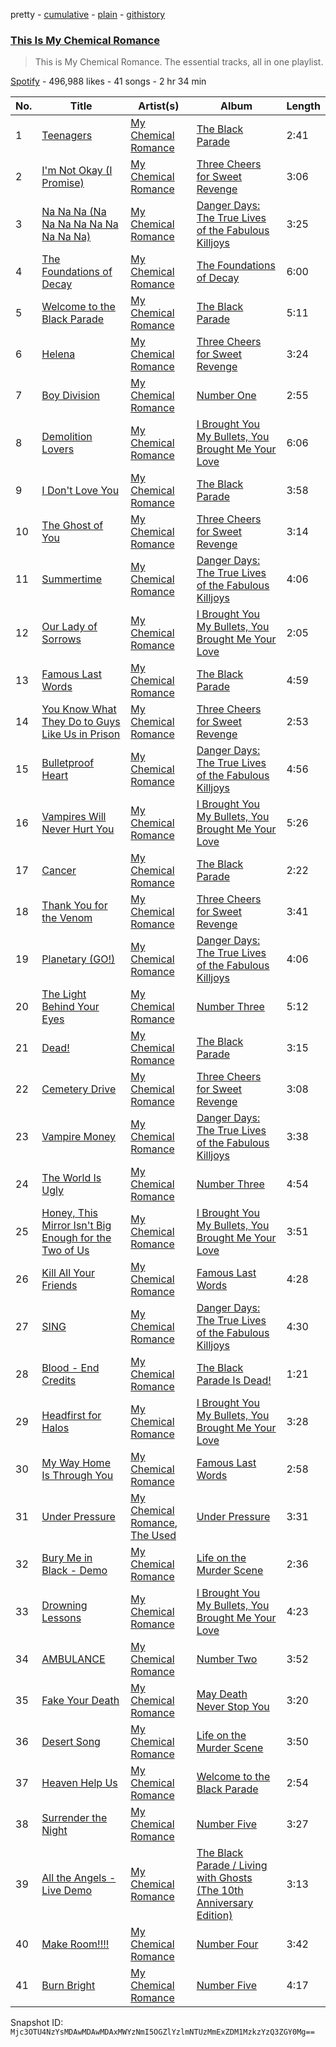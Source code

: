 pretty - [cumulative](/playlists/cumulative/37i9dQZF1DZ06evO4xHh28.md) - [plain](/playlists/plain/37i9dQZF1DZ06evO4xHh28) - [githistory](https://github.githistory.xyz/mackorone/spotify-playlist-archive/blob/main/playlists/plain/37i9dQZF1DZ06evO4xHh28)

### [This Is My Chemical Romance](https://open.spotify.com/playlist/37i9dQZF1DZ06evO4xHh28)

> This is My Chemical Romance\. The essential tracks, all in one playlist.

[Spotify](https://open.spotify.com/user/spotify) - 496,988 likes - 41 songs - 2 hr 34 min

| No. | Title | Artist(s) | Album | Length |
|---|---|---|---|---|
| 1 | [Teenagers](https://open.spotify.com/track/7j31rVgGX9Q2blT92VBEA0) | [My Chemical Romance](https://open.spotify.com/artist/7FBcuc1gsnv6Y1nwFtNRCb) | [The Black Parade](https://open.spotify.com/album/0FZK97MXMm5mUQ8mtudjuK) | 2:41 |
| 2 | [I'm Not Okay \(I Promise\)](https://open.spotify.com/track/7lRlq939cDG4SzWOF4VAnd) | [My Chemical Romance](https://open.spotify.com/artist/7FBcuc1gsnv6Y1nwFtNRCb) | [Three Cheers for Sweet Revenge](https://open.spotify.com/album/3DuiGV3J09SUhvp8gqNx8h) | 3:06 |
| 3 | [Na Na Na \(Na Na Na Na Na Na Na Na Na\)](https://open.spotify.com/track/5BB0Jzw60KyfSTyjJqtely) | [My Chemical Romance](https://open.spotify.com/artist/7FBcuc1gsnv6Y1nwFtNRCb) | [Danger Days: The True Lives of the Fabulous Killjoys](https://open.spotify.com/album/2wPnKggTK3QhYAKL7Q0vvr) | 3:25 |
| 4 | [The Foundations of Decay](https://open.spotify.com/track/6Pif6RkFoYzLygdqktus4Q) | [My Chemical Romance](https://open.spotify.com/artist/7FBcuc1gsnv6Y1nwFtNRCb) | [The Foundations of Decay](https://open.spotify.com/album/28SHC2Kn35Nl9yd94CbF3q) | 6:00 |
| 5 | [Welcome to the Black Parade](https://open.spotify.com/track/5wQnmLuC1W7ATsArWACrgW) | [My Chemical Romance](https://open.spotify.com/artist/7FBcuc1gsnv6Y1nwFtNRCb) | [The Black Parade](https://open.spotify.com/album/0FZK97MXMm5mUQ8mtudjuK) | 5:11 |
| 6 | [Helena](https://open.spotify.com/track/5dTHtzHFPyi8TlTtzoz1J9) | [My Chemical Romance](https://open.spotify.com/artist/7FBcuc1gsnv6Y1nwFtNRCb) | [Three Cheers for Sweet Revenge](https://open.spotify.com/album/3DuiGV3J09SUhvp8gqNx8h) | 3:24 |
| 7 | [Boy Division](https://open.spotify.com/track/7wzNovIu5urOjulGX4VzFo) | [My Chemical Romance](https://open.spotify.com/artist/7FBcuc1gsnv6Y1nwFtNRCb) | [Number One](https://open.spotify.com/album/2RCPu5qyaDPWIeWdy4WJCU) | 2:55 |
| 8 | [Demolition Lovers](https://open.spotify.com/track/16Fp67kTFhH0XK5Cl6Oz7r) | [My Chemical Romance](https://open.spotify.com/artist/7FBcuc1gsnv6Y1nwFtNRCb) | [I Brought You My Bullets, You Brought Me Your Love](https://open.spotify.com/album/3VSl97ITIbXoFQvx2DQ605) | 6:06 |
| 9 | [I Don't Love You](https://open.spotify.com/track/4RAOI1etsgbh5NP3T5R8rN) | [My Chemical Romance](https://open.spotify.com/artist/7FBcuc1gsnv6Y1nwFtNRCb) | [The Black Parade](https://open.spotify.com/album/0FZK97MXMm5mUQ8mtudjuK) | 3:58 |
| 10 | [The Ghost of You](https://open.spotify.com/track/1yKAqZoi8xWGLCf5vajroL) | [My Chemical Romance](https://open.spotify.com/artist/7FBcuc1gsnv6Y1nwFtNRCb) | [Three Cheers for Sweet Revenge](https://open.spotify.com/album/3DuiGV3J09SUhvp8gqNx8h) | 3:14 |
| 11 | [Summertime](https://open.spotify.com/track/7cQjIIjLOhbRVCXyIepF2U) | [My Chemical Romance](https://open.spotify.com/artist/7FBcuc1gsnv6Y1nwFtNRCb) | [Danger Days: The True Lives of the Fabulous Killjoys](https://open.spotify.com/album/2wPnKggTK3QhYAKL7Q0vvr) | 4:06 |
| 12 | [Our Lady of Sorrows](https://open.spotify.com/track/46mPWQpvSFkXrr5nWoWW74) | [My Chemical Romance](https://open.spotify.com/artist/7FBcuc1gsnv6Y1nwFtNRCb) | [I Brought You My Bullets, You Brought Me Your Love](https://open.spotify.com/album/3VSl97ITIbXoFQvx2DQ605) | 2:05 |
| 13 | [Famous Last Words](https://open.spotify.com/track/2d6m2F4I7wCuAKtSsdhh83) | [My Chemical Romance](https://open.spotify.com/artist/7FBcuc1gsnv6Y1nwFtNRCb) | [The Black Parade](https://open.spotify.com/album/0FZK97MXMm5mUQ8mtudjuK) | 4:59 |
| 14 | [You Know What They Do to Guys Like Us in Prison](https://open.spotify.com/track/5bTuwAgYUD5MABOIPH8ZMt) | [My Chemical Romance](https://open.spotify.com/artist/7FBcuc1gsnv6Y1nwFtNRCb) | [Three Cheers for Sweet Revenge](https://open.spotify.com/album/3DuiGV3J09SUhvp8gqNx8h) | 2:53 |
| 15 | [Bulletproof Heart](https://open.spotify.com/track/2EGF4JrisrJ4D4HOdTyYEO) | [My Chemical Romance](https://open.spotify.com/artist/7FBcuc1gsnv6Y1nwFtNRCb) | [Danger Days: The True Lives of the Fabulous Killjoys](https://open.spotify.com/album/2wPnKggTK3QhYAKL7Q0vvr) | 4:56 |
| 16 | [Vampires Will Never Hurt You](https://open.spotify.com/track/7J4uwuiyWB7BqIcyNdcVRl) | [My Chemical Romance](https://open.spotify.com/artist/7FBcuc1gsnv6Y1nwFtNRCb) | [I Brought You My Bullets, You Brought Me Your Love](https://open.spotify.com/album/3VSl97ITIbXoFQvx2DQ605) | 5:26 |
| 17 | [Cancer](https://open.spotify.com/track/0GgN4MhR5GKn5IcKN0e0rG) | [My Chemical Romance](https://open.spotify.com/artist/7FBcuc1gsnv6Y1nwFtNRCb) | [The Black Parade](https://open.spotify.com/album/0FZK97MXMm5mUQ8mtudjuK) | 2:22 |
| 18 | [Thank You for the Venom](https://open.spotify.com/track/0BpKPyXhWsTaWkgXeOd1Sn) | [My Chemical Romance](https://open.spotify.com/artist/7FBcuc1gsnv6Y1nwFtNRCb) | [Three Cheers for Sweet Revenge](https://open.spotify.com/album/3DuiGV3J09SUhvp8gqNx8h) | 3:41 |
| 19 | [Planetary \(GO!\)](https://open.spotify.com/track/3iitOoZUtWEgwZOEYFITFo) | [My Chemical Romance](https://open.spotify.com/artist/7FBcuc1gsnv6Y1nwFtNRCb) | [Danger Days: The True Lives of the Fabulous Killjoys](https://open.spotify.com/album/2wPnKggTK3QhYAKL7Q0vvr) | 4:06 |
| 20 | [The Light Behind Your Eyes](https://open.spotify.com/track/3HyDpKAuR3e4l6QB7hSB2l) | [My Chemical Romance](https://open.spotify.com/artist/7FBcuc1gsnv6Y1nwFtNRCb) | [Number Three](https://open.spotify.com/album/4pE8Bo9MYWMvc8JfYr5v5E) | 5:12 |
| 21 | [Dead!](https://open.spotify.com/track/0uukw2CgEIApv4IWAjXrBC) | [My Chemical Romance](https://open.spotify.com/artist/7FBcuc1gsnv6Y1nwFtNRCb) | [The Black Parade](https://open.spotify.com/album/0FZK97MXMm5mUQ8mtudjuK) | 3:15 |
| 22 | [Cemetery Drive](https://open.spotify.com/track/2cViIXIe8Pbd1sOJExMJlK) | [My Chemical Romance](https://open.spotify.com/artist/7FBcuc1gsnv6Y1nwFtNRCb) | [Three Cheers for Sweet Revenge](https://open.spotify.com/album/3DuiGV3J09SUhvp8gqNx8h) | 3:08 |
| 23 | [Vampire Money](https://open.spotify.com/track/4kXHIm097G3CemN3PzcpgL) | [My Chemical Romance](https://open.spotify.com/artist/7FBcuc1gsnv6Y1nwFtNRCb) | [Danger Days: The True Lives of the Fabulous Killjoys](https://open.spotify.com/album/2wPnKggTK3QhYAKL7Q0vvr) | 3:38 |
| 24 | [The World Is Ugly](https://open.spotify.com/track/6VtcgrVYo2xfygcWAfRpd1) | [My Chemical Romance](https://open.spotify.com/artist/7FBcuc1gsnv6Y1nwFtNRCb) | [Number Three](https://open.spotify.com/album/4pE8Bo9MYWMvc8JfYr5v5E) | 4:54 |
| 25 | [Honey, This Mirror Isn't Big Enough for the Two of Us](https://open.spotify.com/track/5gNVTfD1L6QrPgOf0wFo0q) | [My Chemical Romance](https://open.spotify.com/artist/7FBcuc1gsnv6Y1nwFtNRCb) | [I Brought You My Bullets, You Brought Me Your Love](https://open.spotify.com/album/3VSl97ITIbXoFQvx2DQ605) | 3:51 |
| 26 | [Kill All Your Friends](https://open.spotify.com/track/65wICNTM2s1PwXSgKt8f0a) | [My Chemical Romance](https://open.spotify.com/artist/7FBcuc1gsnv6Y1nwFtNRCb) | [Famous Last Words](https://open.spotify.com/album/2jFq1xVAnsoEV1zqgCbqU1) | 4:28 |
| 27 | [SING](https://open.spotify.com/track/1mX6SYJ1ZpcoxQUiER8wOI) | [My Chemical Romance](https://open.spotify.com/artist/7FBcuc1gsnv6Y1nwFtNRCb) | [Danger Days: The True Lives of the Fabulous Killjoys](https://open.spotify.com/album/2wPnKggTK3QhYAKL7Q0vvr) | 4:30 |
| 28 | [Blood \- End Credits](https://open.spotify.com/track/0Kt9sF46S7DFKrQOsXqidV) | [My Chemical Romance](https://open.spotify.com/artist/7FBcuc1gsnv6Y1nwFtNRCb) | [The Black Parade Is Dead!](https://open.spotify.com/album/7N29psReKsIR8HOltPJqYS) | 1:21 |
| 29 | [Headfirst for Halos](https://open.spotify.com/track/51VwpPzxUd6g94iELptagU) | [My Chemical Romance](https://open.spotify.com/artist/7FBcuc1gsnv6Y1nwFtNRCb) | [I Brought You My Bullets, You Brought Me Your Love](https://open.spotify.com/album/3VSl97ITIbXoFQvx2DQ605) | 3:28 |
| 30 | [My Way Home Is Through You](https://open.spotify.com/track/5HmSNijgNQ9xUmVfCyPjHJ) | [My Chemical Romance](https://open.spotify.com/artist/7FBcuc1gsnv6Y1nwFtNRCb) | [Famous Last Words](https://open.spotify.com/album/2jFq1xVAnsoEV1zqgCbqU1) | 2:58 |
| 31 | [Under Pressure](https://open.spotify.com/track/4j08A1efdJcVINBHSmQKPS) | [My Chemical Romance](https://open.spotify.com/artist/7FBcuc1gsnv6Y1nwFtNRCb), [The Used](https://open.spotify.com/artist/55VydwMyCuGcavwPuhutPL) | [Under Pressure](https://open.spotify.com/album/3yeNEy2TFt4hvtQ6sRichS) | 3:31 |
| 32 | [Bury Me in Black \- Demo](https://open.spotify.com/track/0uwM67BScty5fvQLUZneX5) | [My Chemical Romance](https://open.spotify.com/artist/7FBcuc1gsnv6Y1nwFtNRCb) | [Life on the Murder Scene](https://open.spotify.com/album/6W6pGKjcVJVwbGHy2YRoeO) | 2:36 |
| 33 | [Drowning Lessons](https://open.spotify.com/track/08VsSDNBuAOwGu8tkpJlSU) | [My Chemical Romance](https://open.spotify.com/artist/7FBcuc1gsnv6Y1nwFtNRCb) | [I Brought You My Bullets, You Brought Me Your Love](https://open.spotify.com/album/3VSl97ITIbXoFQvx2DQ605) | 4:23 |
| 34 | [AMBULANCE](https://open.spotify.com/track/1X75XA77E14HqCCBfkl5FM) | [My Chemical Romance](https://open.spotify.com/artist/7FBcuc1gsnv6Y1nwFtNRCb) | [Number Two](https://open.spotify.com/album/2WzXUz0hVD8s9FBmpIl9XM) | 3:52 |
| 35 | [Fake Your Death](https://open.spotify.com/track/2M8g01v2vUMn39YQ10l7ef) | [My Chemical Romance](https://open.spotify.com/artist/7FBcuc1gsnv6Y1nwFtNRCb) | [May Death Never Stop You](https://open.spotify.com/album/1SIpLwZu1R69coxKMH06kw) | 3:20 |
| 36 | [Desert Song](https://open.spotify.com/track/1rDJIKiabJGtDtT8y72aTr) | [My Chemical Romance](https://open.spotify.com/artist/7FBcuc1gsnv6Y1nwFtNRCb) | [Life on the Murder Scene](https://open.spotify.com/album/6W6pGKjcVJVwbGHy2YRoeO) | 3:50 |
| 37 | [Heaven Help Us](https://open.spotify.com/track/7D50nnDRmIkn3D9xnmhCXk) | [My Chemical Romance](https://open.spotify.com/artist/7FBcuc1gsnv6Y1nwFtNRCb) | [Welcome to the Black Parade](https://open.spotify.com/album/5tGLTaU1mDDxEfXo89iFKz) | 2:54 |
| 38 | [Surrender the Night](https://open.spotify.com/track/6NDaxwtVhUHg49bTc99l2S) | [My Chemical Romance](https://open.spotify.com/artist/7FBcuc1gsnv6Y1nwFtNRCb) | [Number Five](https://open.spotify.com/album/3t9RTitJieMFh6wIFhCicr) | 3:27 |
| 39 | [All the Angels \- Live Demo](https://open.spotify.com/track/0nF9vweVf1fe2L2piR1P0F) | [My Chemical Romance](https://open.spotify.com/artist/7FBcuc1gsnv6Y1nwFtNRCb) | [The Black Parade / Living with Ghosts \(The 10th Anniversary Edition\)](https://open.spotify.com/album/29mlJg2PpuihKDNYZalIxw) | 3:13 |
| 40 | [Make Room!!!!](https://open.spotify.com/track/2Yi6aqwX2e0JQ9bTNUGfRT) | [My Chemical Romance](https://open.spotify.com/artist/7FBcuc1gsnv6Y1nwFtNRCb) | [Number Four](https://open.spotify.com/album/4Sh91taOfVixkdMV4LiEih) | 3:42 |
| 41 | [Burn Bright](https://open.spotify.com/track/5HLVrG3xcuAQVwB65hI1GU) | [My Chemical Romance](https://open.spotify.com/artist/7FBcuc1gsnv6Y1nwFtNRCb) | [Number Five](https://open.spotify.com/album/3t9RTitJieMFh6wIFhCicr) | 4:17 |

Snapshot ID: `Mjc3OTU4NzYsMDAwMDAwMDAxMWYzNmI5OGZlYzlmNTUzMmExZDM1MzkzYzQ3ZGY0Mg==`
